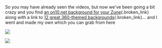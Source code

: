 So you may have already seen the videos, but now we've been going a bit crazy and you find [an on10.net background for your Zune](http://on10.net/Blogs/duncan/10-background-for-your-zune/){.broken_link} along with a link to [12 great 360-themed backgrounds](http://on10.net/Blogs/duncan/new-xbox-360-themed-backgrounds-for-your-zune/){.broken_link}... and I went and made my own which you can grab from here 

 ![](http://www.on10.net/images/blogs/Halo3Zune.jpg)

 

![](http://www.on10.net/images/blogs/OblivionZune.jpg)